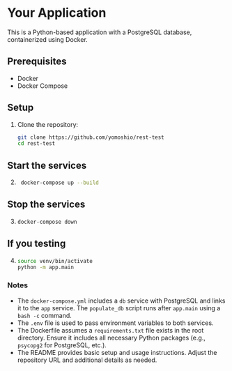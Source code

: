 # Your Application

This is a Python-based application with a PostgreSQL database, containerized using Docker.

## Prerequisites
- Docker
- Docker Compose

## Setup
1. Clone the repository:
   ```bash
   git clone https://github.com/yomoshio/rest-test
   cd rest-test

## Start the services
2. ```bash
    docker-compose up --build

## Stop the services
3. ```bash
   docker-compose down

## If you testing
4. ```bash
   source venv/bin/activate
   python -m app.main

### Notes
- The `docker-compose.yml` includes a `db` service with PostgreSQL and links it to the `app` service. The `populate_db` script runs after `app.main` using a `bash -c` command.
- The `.env` file is used to pass environment variables to both services.
- The Dockerfile assumes a `requirements.txt` file exists in the root directory. Ensure it includes all necessary Python packages (e.g., `psycopg2` for PostgreSQL, etc.).
- The README provides basic setup and usage instructions. Adjust the repository URL and additional details as needed.
